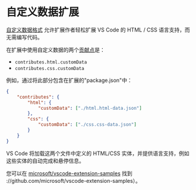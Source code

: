 # 自定义数据扩展

[自定义数据格式](https://github.com/microsoft/vscode-custom-data) 允许扩展作者轻松扩展 VS Code 的 HTML / CSS 语言支持，而无需编写代码。

在扩展中使用自定义数据的两个[贡献点](https://code.visualstudio.com/api/references/contribution-points)是：

-   `contributes.html.customData`
-   `contributes.css.customData`

例如，通过将此部分包含在扩展的"package.json"中：

```json
{
    "contributes": {
        "html": {
            "customData": ["./html.html-data.json"]
        },
        "css": {
            "customData": ["./css.css-data.json"]
        }
    }
}
```

VS Code 将加载这两个文件中定义的 HTML/CSS 实体，并提供语言支持，例如这些实体的自动完成和悬停信息。

您可以在 [microsoft/vscode-extension-samples](https://github.com/microsoft/vscode-extension-samples/tree/main/custom-data-sample) 找到 ://github.com/microsoft/vscode-extension-samples）。
